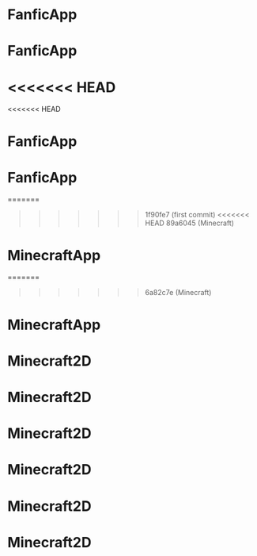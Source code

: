 # FanficApp
# FanficApp
<<<<<<< HEAD
=======
<<<<<<< HEAD
# FanficApp
# FanficApp
=======
>>>>>>> 1f90fe7 (first commit)
<<<<<<< HEAD
>>>>>>> 89a6045 (Minecraft)
# MinecraftApp
=======
>>>>>>> 6a82c7e (Minecraft)
# MinecraftApp
# Minecraft2D
# Minecraft2D
# Minecraft2D
# Minecraft2D
# Minecraft2D
# Minecraft2D
